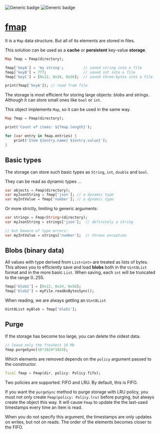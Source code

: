 ![Generic badge](https://img.shields.io/badge/status-draft-red.svg)
![Generic badge](https://img.shields.io/badge/testing_on-Windows_|_MacOS_|_Ubuntu-blue.svg)


# [fmap](https://github.com/rtmigo/fmap)

It is a `Map` data structure. But all of its elements are stored in files.

This solution can be used as a **cache** or **persistent** key-value **storage**.

``` dart
Map fmap = Fmap(directory);

fmap['keyA'] = 'my string';         // saved string into a file
fmap['keyB'] = 777;                 // saved int into a file
fmap['keyC'] = [0x12, 0x34, 0x56];  // saved three-bytes into a file

print(fmap['keyA']); // read from file
```

The storage is most efficient for storing large objects: blobs and strings. 
Although it can store small ones like `bool` or `int`.

This object implements `Map`, so it can be used in the same way.

``` dart
Map fmap = Fmap(directory);

print('Count of items: ${fmap.length}');

for (var entry in fmap.entries) {
    print('Item ${entry.name} ${entry.value}'); 
}
```

## Basic types

The storage can store such basic types as `String`, `int`, `double` and `bool`.


They can be read as dynamic types ...

``` dart
var objects = Fmap(directory);
var myJsonString = fmap['json']; // a dynamic type
var myIntValue = fmap['number']; // a dynamic type
```

Or more strictly, limiting to generic arguments:

``` dart
var strings = Fmap<String>(directory);
var myJsonString = strings['json'];  // definitely a string 

// but beware of type errors:
var myIntValue = strings['number'];  // throws exception
```

## Blobs (binary data)

All values with type derived from `List<int>` are treated as lists of bytes.
This allows you to efficiently save and load **blobs** both in the `Uint8List` 
format and in the more basic `List`. When saving, each `int` will be truncated to 
the range 0..255.

``` dart
fmap['blob1'] = [0x12, 0x34, 0x56];
fmap['blob2'] = myFile.readAsBytesSync();
```

When reading, we are always getting an `Uint8List`
``` dart  
Uint8List myBlob = fmap['blob1'];
```





## Purge

If the storage has become too large, you can delete the oldest data.

``` dart
// leave only the freshest 16 Mb
fmap.purgeSync(16*1024*1024);
```

Which elements are removed depends on the `policy` argument passed to the 
constructor.

``` dart
final fmap = Fmap(dir, policy: Policy.fifo);
```

Two policies are supported: FIFO and LRU. By default, this is FIFO.

If you want the `purgeSync` method to purge storage with LRU policy, you must
not only create `Fmap(policy: Policy.lru)` before purging, but always
create the object this way. It will cause `Fmap` to update the the last-used 
timestamps every time an item is read.

When you do not specify this argument, the timestamps are only updates on 
writes, but not on reads. The order of the elements becomes closer to the FIFO.




